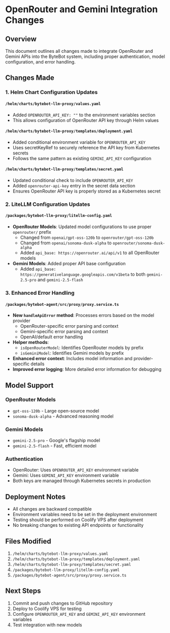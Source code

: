 # OpenRouter and Gemini Integration Changes

## Overview
This document outlines all changes made to integrate OpenRouter and Gemini APIs into the ByteBot system, including proper authentication, model configuration, and error handling.

## Changes Made

### 1. Helm Chart Configuration Updates

#### `/helm/charts/bytebot-llm-proxy/values.yaml`
- Added `OPENROUTER_API_KEY: ""` to the environment variables section
- This allows configuration of OpenRouter API key through Helm values

#### `/helm/charts/bytebot-llm-proxy/templates/deployment.yaml`
- Added conditional environment variable for `OPENROUTER_API_KEY`
- Uses secretKeyRef to securely reference the API key from Kubernetes secrets
- Follows the same pattern as existing `GEMINI_API_KEY` configuration

#### `/helm/charts/bytebot-llm-proxy/templates/secret.yaml`
- Updated conditional check to include `OPENROUTER_API_KEY`
- Added `openrouter-api-key` entry in the secret data section
- Ensures OpenRouter API key is properly stored as a Kubernetes secret

### 2. LiteLLM Configuration Updates

#### `/packages/bytebot-llm-proxy/litellm-config.yaml`
- **OpenRouter Models**: Updated model configurations to use proper `openrouter/` prefix
  - Changed from `openai/gpt-oss-120b` to `openrouter/gpt-oss-120b`
  - Changed from `openai/sonoma-dusk-alpha` to `openrouter/sonoma-dusk-alpha`
  - Added `api_base: https://openrouter.ai/api/v1` to all OpenRouter models
- **Gemini Models**: Added proper API base configuration
  - Added `api_base: https://generativelanguage.googleapis.com/v1beta` to both `gemini-2.5-pro` and `gemini-2.5-flash`

### 3. Enhanced Error Handling

#### `/packages/bytebot-agent/src/proxy/proxy.service.ts`
- **New `handleApiError` method**: Processes errors based on the model provider
  - OpenRouter-specific error parsing and context
  - Gemini-specific error parsing and context
  - OpenAI/default error handling
- **Helper methods**:
  - `isOpenRouterModel`: Identifies OpenRouter models by prefix
  - `isGeminiModel`: Identifies Gemini models by prefix
- **Enhanced error context**: Includes model information and provider-specific details
- **Improved error logging**: More detailed error information for debugging

## Model Support

### OpenRouter Models
- `gpt-oss-120b` - Large open-source model
- `sonoma-dusk-alpha` - Advanced reasoning model

### Gemini Models
- `gemini-2.5-pro` - Google's flagship model
- `gemini-2.5-flash` - Fast, efficient model

### Authentication
- OpenRouter: Uses `OPENROUTER_API_KEY` environment variable
- Gemini: Uses `GEMINI_API_KEY` environment variable
- Both keys are managed through Kubernetes secrets in production

## Deployment Notes
- All changes are backward compatible
- Environment variables need to be set in the deployment environment
- Testing should be performed on Coolify VPS after deployment
- No breaking changes to existing API endpoints or functionality

## Files Modified
1. `/helm/charts/bytebot-llm-proxy/values.yaml`
2. `/helm/charts/bytebot-llm-proxy/templates/deployment.yaml`
3. `/helm/charts/bytebot-llm-proxy/templates/secret.yaml`
4. `/packages/bytebot-llm-proxy/litellm-config.yaml`
5. `/packages/bytebot-agent/src/proxy/proxy.service.ts`

## Next Steps
1. Commit and push changes to GitHub repository
2. Deploy to Coolify VPS for testing
3. Configure `OPENROUTER_API_KEY` and `GEMINI_API_KEY` environment variables
4. Test integration with new models